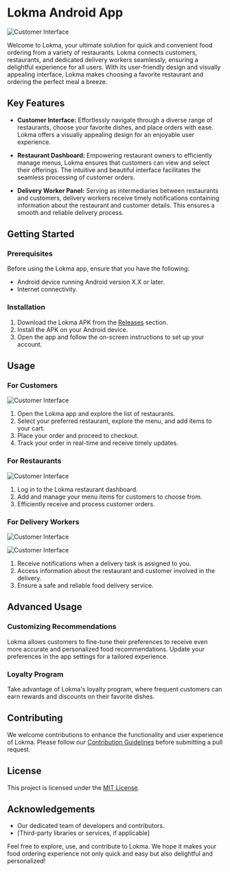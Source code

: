 # Lokma Android App

![Customer Interface](screenshots/Screenshot4.png)

Welcome to Lokma, your ultimate solution for quick and convenient food ordering from a variety of restaurants. Lokma connects customers, restaurants, and dedicated delivery workers seamlessly, ensuring a delightful experience for all users. With its user-friendly design and visually appealing interface, Lokma makes choosing a favorite restaurant and ordering the perfect meal a breeze.

## Key Features

- **Customer Interface:** Effortlessly navigate through a diverse range of restaurants, choose your favorite dishes, and place orders with ease. Lokma offers a visually appealing design for an enjoyable user experience.

- **Restaurant Dashboard:** Empowering restaurant owners to efficiently manage menus, Lokma ensures that customers can view and select their offerings. The intuitive and beautiful interface facilitates the seamless processing of customer orders.

- **Delivery Worker Panel:** Serving as intermediaries between restaurants and customers, delivery workers receive timely notifications containing information about the restaurant and customer details. This ensures a smooth and reliable delivery process.

## Getting Started

### Prerequisites

Before using the Lokma app, ensure that you have the following:

- Android device running Android version X.X or later.
- Internet connectivity.

### Installation

1. Download the Lokma APK from the [Releases](https://github.com/your_username/lokma/releases) section.
2. Install the APK on your Android device.
3. Open the app and follow the on-screen instructions to set up your account.

## Usage

### For Customers

![Customer Interface](screenshots/Screenshot5.png)

1. Open the Lokma app and explore the list of restaurants.
2. Select your preferred restaurant, explore the menu, and add items to your cart.
3. Place your order and proceed to checkout.
4. Track your order in real-time and receive timely updates.

### For Restaurants

![Customer Interface](screenshots/Screenshot1.png)

1. Log in to the Lokma restaurant dashboard.
2. Add and manage your menu items for customers to choose from.
3. Efficiently receive and process customer orders.

### For Delivery Workers

![Customer Interface](screenshots/Screenshot2.png)

![Customer Interface](screenshots/Screenshot8.png)

1. Receive notifications when a delivery task is assigned to you.
2. Access information about the restaurant and customer involved in the delivery.
3. Ensure a safe and reliable food delivery service.

## Advanced Usage

### Customizing Recommendations

Lokma allows customers to fine-tune their preferences to receive even more accurate and personalized food recommendations. Update your preferences in the app settings for a tailored experience.

### Loyalty Program

Take advantage of Lokma's loyalty program, where frequent customers can earn rewards and discounts on their favorite dishes.

## Contributing

We welcome contributions to enhance the functionality and user experience of Lokma. Please follow our [Contribution Guidelines](CONTRIBUTING.md) before submitting a pull request.

## License

This project is licensed under the [MIT License](LICENSE).

## Acknowledgements

- Our dedicated team of developers and contributors.
- [Third-party libraries or services, if applicable]

Feel free to explore, use, and contribute to Lokma. We hope it makes your food ordering experience not only quick and easy but also delightful and personalized!
